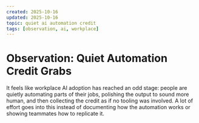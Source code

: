 ```yaml
---
created: 2025-10-16
updated: 2025-10-16
topic: quiet ai automation credit
tags: [observation, ai, workplace]
---
```


# Observation: Quiet Automation Credit Grabs

It feels like workplace AI adoption has reached an odd stage: people are quietly automating parts of their jobs, polishing the output to sound more human, and then collecting the credit as if no tooling was involved. A lot of effort goes into this instead of documenting how the automation works or showing teammates how to replicate it.